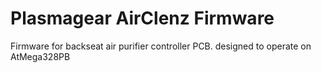 # Plasmagear AirClenz Firmware
 Firmware for backseat air purifier controller PCB. designed to operate on AtMega328PB
